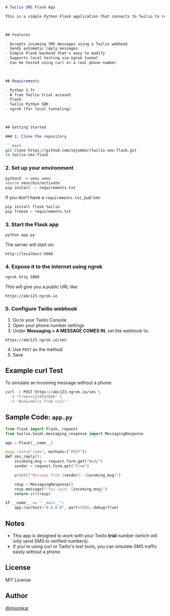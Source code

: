 ````markdown
# Twilio SMS Flask App

This is a simple Python Flask application that connects to Twilio to receive and respond to SMS messages. It's designed for developers who want a lightweight backend to test or build SMS bots, notification systems, or basic lead capture via SMS.

 

## Features

- Accepts incoming SMS messages using a Twilio webhook
- Sends automatic reply messages
- Simple Flask backend that's easy to modify
- Supports local testing via ngrok tunnel
- Can be tested using curl or a real phone number

 

## Requirements

- Python 3.7+
- A free Twilio trial account
- Flask
- Twilio Python SDK
- ngrok (for local tunneling)

 

## Getting Started

### 1. Clone the repository

```bash
git clone https://github.com/imjomkar/twilio-sms-flask.git
cd twilio-sms-flask
````

### 2. Set up your environment

```bash
python3 -m venv venv
source venv/bin/activate
pip install -r requirements.txt
```

If you don't have a `requirements.txt`, just run:

```bash
pip install flask twilio
pip freeze > requirements.txt
```

 

### 3. Start the Flask app

```bash
python app.py
```

The server will start on:

```
http://localhost:5000
```

 

### 4. Expose it to the internet using ngrok

```bash
ngrok http 5000
```

This will give you a public URL like:

```
https://abc123.ngrok.io
```

 

### 5. Configure Twilio webhook

1. Go to your Twilio Console
2. Open your phone number settings
3. Under **Messaging > A MESSAGE COMES IN**, set the webhook to:

```
https://abc123.ngrok.io/sms
```

4. Use `POST` as the method
5. Save

 

## Example curl Test

To simulate an incoming message without a phone:

```bash
curl -X POST https://abc123.ngrok.io/sms \
  -d "From=+1234567890" \
  -d "Body=Hello from curl"
```

 

## Sample Code: `app.py`

```python
from flask import Flask, request
from twilio.twiml.messaging_response import MessagingResponse

app = Flask(__name__)

@app.route("/sms", methods=["POST"])
def sms_reply():
    incoming_msg = request.form.get("Body")
    sender = request.form.get("From")

    print(f"Message from {sender}: {incoming_msg}")

    resp = MessagingResponse()
    resp.message(f"You said: {incoming_msg}")
    return str(resp)

if __name__ == "__main__":
    app.run(host="0.0.0.0", port=5000, debug=True)
```



## Notes

* This app is designed to work with your Twilio **trial** number (which will only send SMS to verified numbers).
* If you're using curl or Twilio's test tools, you can simulate SMS traffic easily without a phone.

 

## License

MIT License

 

## Author

[@imjomkar](https://github.com/imjomkar)
